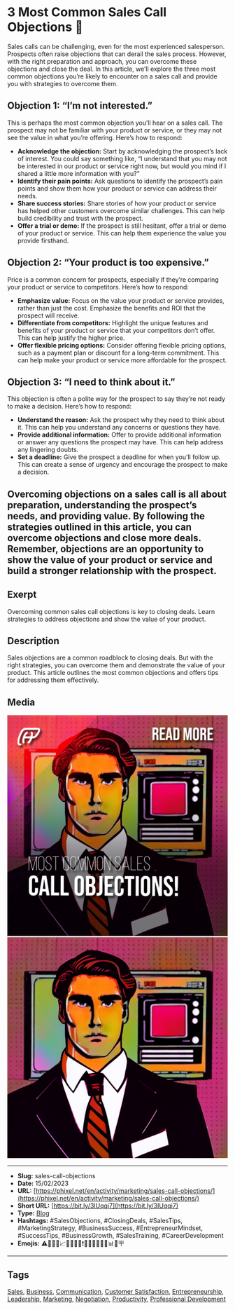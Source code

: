# 3 Most Common Sales Call Objections 📢
Sales calls can be challenging, even for the most experienced salesperson. Prospects often raise objections that can derail the sales process. However, with the right preparation and approach, you can overcome these objections and close the deal. In this article, we’ll explore the three most common objections you’re likely to encounter on a sales call and provide you with strategies to overcome them.

## Objection 1: “I’m not interested.”

This is perhaps the most common objection you’ll hear on a sales call. The prospect may not be familiar with your product or service, or they may not see the value in what you’re offering. Here’s how to respond:

* **Acknowledge the objection:** Start by acknowledging the prospect’s lack of interest. You could say something like, “I understand that you may not be interested in our product or service right now, but would you mind if I shared a little more information with you?”
* **Identify their pain points:** Ask questions to identify the prospect’s pain points and show them how your product or service can address their needs.
* **Share success stories:** Share stories of how your product or service has helped other customers overcome similar challenges. This can help build credibility and trust with the prospect.
* **Offer a trial or demo:** If the prospect is still hesitant, offer a trial or demo of your product or service. This can help them experience the value you provide firsthand.

## Objection 2: “Your product is too expensive.”

Price is a common concern for prospects, especially if they’re comparing your product or service to competitors. Here’s how to respond:

* **Emphasize value:** Focus on the value your product or service provides, rather than just the cost. Emphasize the benefits and ROI that the prospect will receive.
* **Differentiate from competitors:** Highlight the unique features and benefits of your product or service that your competitors don’t offer. This can help justify the higher price.
* **Offer flexible pricing options:** Consider offering flexible pricing options, such as a payment plan or discount for a long-term commitment. This can help make your product or service more affordable for the prospect.

## Objection 3: “I need to think about it.”

This objection is often a polite way for the prospect to say they’re not ready to make a decision. Here’s how to respond:

* **Understand the reason:** Ask the prospect why they need to think about it. This can help you understand any concerns or questions they have.
* **Provide additional information:** Offer to provide additional information or answer any questions the prospect may have. This can help address any lingering doubts.
* **Set a deadline:** Give the prospect a deadline for when you’ll follow up. This can create a sense of urgency and encourage the prospect to make a decision.

Overcoming objections on a sales call is all about preparation, understanding the prospect’s needs, and providing value. By following the strategies outlined in this article, you can overcome objections and close more deals. Remember, objections are an opportunity to show the value of your product or service and build a stronger relationship with the prospect.
------------
## Exerpt
Overcoming common sales call objections is key to closing deals. Learn strategies to address objections and show the value of your product.
## Description
Sales objections are a common roadblock to closing deals. But with the right strategies, you can overcome them and demonstrate the value of your product. This article outlines the most common objections and offers tips for addressing them effectively.
## Media
<img src="media/86b943ed/cover-sales-call-objections.jpg" loading="lazy"><br>
<img src="media/7ec68118/sales-call-objections.jpg" loading="lazy"><br>

------------
- **Slug:** sales-call-objections
- **Date:** 15/02/2023
- **URL:** [https://phixel.net/en/activity/marketing/sales-call-objections/](https://phixel.net/en/activity/marketing/sales-call-objections/)
- **Short URL:** [https://bit.ly/3IUqqi7](https://bit.ly/3IUqqi7)
- **Type:** [Blog](#blog)
- **Hashtags:** #SalesObjections, #ClosingDeals, #SalesTips, #MarketingStrategy, #BusinessSuccess, #EntrepreneurMindset, #SuccessTips, #BusinessGrowth, #SalesTraining, #CareerDevelopment
- **Emojis:** ⚠️💼💵💬📈👥🚨😱💯❗🔔📣🚀📢💪💥📊💡🪧

------------
## Tags
[Sales](#sales), [Business](#business), [Communication](#communication), [Customer Satisfaction](#customer-satisfaction), [Entrepreneurship](#entrepreneurship), [Leadership](#leadership), [Marketing](#marketing), [Negotiation](#negotiation), [Productivity](#productivity), [Professional Development](#professional-development)
